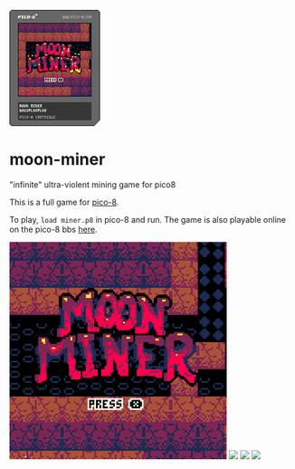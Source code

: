 ![](./miner.p8.png)

# moon-miner

"infinite" ultra-violent mining game for pico8 

This is a full game for [pico-8](https://www.lexaloffle.com/pico-8.php).

To play, `load miner.p8` in pico-8 and run. The game is also playable online on the pico-8 bbs [here](https://www.lexaloffle.com/bbs/?tid=39272).

![](./img/PICO-8_0.gif)
![](./img/PICO-8_1.gif)
![](./img/PICO-8_2.gif)
![](./img/PICO-8_3.gif)
